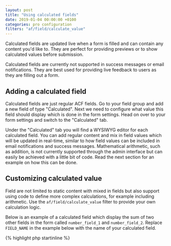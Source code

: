 ```yaml
---
layout: post
title: "Using calculated fields"
date: 2019-01-04 00:00:00 +0100
categories: pro configuration
filters: "af/field/calculate_value"
---
```


Calculated fields are updated live when a form is filled and can contain any content you'd like to. They are perfect for providing previews or to show calculated values before submission.

Calculated fields are currently not supported in success messages or email notifications. They are best used for providing live feedback to users as they are filling out a form.

## Adding a calculated field

Calculated fields are just regular ACF fields. Go to your field group and add a new field of type "Calculated". Next we need to configure what value this field should display which is done in the form settings. Head on over to your form settings and switch to the "Calculated" tab.

Under the "Calculated" tab you will find a WYSIWYG editor for each calculated field. You can add regular content and mix in field values which will be updated in real-time, similar to how field values can be included in email notifications and success messages. Mathematical arithmetic, such as addition, is not currently supported through the admin interface but can easily be achieved with a little bit of code. Read the next section for an example on how this can be done.

## Customizing calculated value

Field are not limited to static content with mixed in fields but also support using code to define more complex calculations, for example including arithmetic. Use the `af/field/calculate_value` filter to provide your own calculation logic.

Below is an example of a calculated field which display the sum of two other fields in the form called `number_field_1` and `number_field_2`. Replace `FIELD_NAME` in the example below with the name of your calculated field.

{% highlight php startinline %}
<?php

function calculated_field_value() {
  // Get field values (these will be updated in real-time)
  $val1 = af_get_field( 'number_field_1' );
  $val2 = af_get_field( 'number_field_2' );

  // Calculate the sum of the current field values
  $sum = $val1 + $val2;

  // Display the sum in the calculated field
  return 'Sum: ' . $sum;
}
//add_filter( 'af/field/calculate_value/name=FIELD_NAME', 'calculated_field_value', 10, 0 );

{% endhighlight %}
